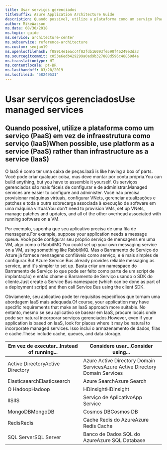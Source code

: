 ```yaml
---
title: Usar serviços gerenciados
titleSuffix: Azure Application Architecture Guide
description: Quando possível, utilize a plataforma como um serviço (PaaS) em vez da infraestrutura como um serviço (IaaS).
author: MikeWasson
ms.date: 08/30/2018
ms.topic: guide
ms.service: architecture-center
ms.subservice: reference-architecture
ms.custom: seojan19
ms.openlocfilehash: f08914e1eacc4f02fdb16093fe590f46249e3da3
ms.sourcegitcommit: c053e6edb429299a0ad9b327888d596c48859d4a
ms.translationtype: HT
ms.contentlocale: pt-BR
ms.lasthandoff: 03/20/2019
ms.locfileid: "58249531"
---
```

# <a name="use-managed-services"></a><span data-ttu-id="81cc4-103">Usar serviços gerenciados</span><span class="sxs-lookup"><span data-stu-id="81cc4-103">Use managed services</span></span>

## <a name="when-possible-use-platform-as-a-service-paas-rather-than-infrastructure-as-a-service-iaas"></a><span data-ttu-id="81cc4-104">Quando possível, utilize a plataforma como um serviço (PaaS) em vez de infraestrutura como serviço (IaaS)</span><span class="sxs-lookup"><span data-stu-id="81cc4-104">When possible, use platform as a service (PaaS) rather than infrastructure as a service (IaaS)</span></span>

<span data-ttu-id="81cc4-105">O IaaS é como ter uma caixa de peças.</span><span class="sxs-lookup"><span data-stu-id="81cc4-105">IaaS is like having a box of parts.</span></span> <span data-ttu-id="81cc4-106">Você pode criar qualquer coisa, mas deve montar por conta própria.</span><span class="sxs-lookup"><span data-stu-id="81cc4-106">You can build anything, but you have to assemble it yourself.</span></span> <span data-ttu-id="81cc4-107">Os serviços gerenciados são mais fáceis de configurar e de administrar.</span><span class="sxs-lookup"><span data-stu-id="81cc4-107">Managed services are easier to configure and administer.</span></span> <span data-ttu-id="81cc4-108">Você não precisa provisionar máquinas virtuais, configurar VNets, gerenciar atualizações e patches e toda a outra sobrecarga associada à execução de software em uma máquina virtual.</span><span class="sxs-lookup"><span data-stu-id="81cc4-108">You don't need to provision VMs, set up VNets, manage patches and updates, and all of the other overhead associated with running software on a VM.</span></span>

<span data-ttu-id="81cc4-109">Por exemplo, suponha que seu aplicativo precisa de uma fila de mensagens.</span><span class="sxs-lookup"><span data-stu-id="81cc4-109">For example, suppose your application needs a message queue.</span></span> <span data-ttu-id="81cc4-110">Você pode configurar seu próprio serviço de mensagens em uma VM, algo como o RabbitMQ.</span><span class="sxs-lookup"><span data-stu-id="81cc4-110">You could set up your own messaging service on a VM, using something like RabbitMQ.</span></span> <span data-ttu-id="81cc4-111">Mas o Barramento de Serviço do Azure já fornece mensagens confiáveis como serviço, e é mais simples de configurar.</span><span class="sxs-lookup"><span data-stu-id="81cc4-111">But Azure Service Bus already provides reliable messaging as service, and it's simpler to set up.</span></span> <span data-ttu-id="81cc4-112">Basta criar um namespace do Barramento de Serviço (o que pode ser feito como parte de um script de implantação) e então chame o Barramento de Serviço usando o SDK do cliente.</span><span class="sxs-lookup"><span data-stu-id="81cc4-112">Just create a Service Bus namespace (which can be done as part of a deployment script) and then call Service Bus using the client SDK.</span></span>

<span data-ttu-id="81cc4-113">Obviamente, seu aplicativo pode ter requisitos específicos que tornam uma abordagem IaaS mais adequada.</span><span class="sxs-lookup"><span data-stu-id="81cc4-113">Of course, your application may have specific requirements that make an IaaS approach more suitable.</span></span> <span data-ttu-id="81cc4-114">No entanto, mesmo se seu aplicativo se basear em IaaS, procure locais onde pode ser natural incorporar serviços gerenciados.</span><span class="sxs-lookup"><span data-stu-id="81cc4-114">However, even if your application is based on IaaS, look for places where it may be natural to incorporate managed services.</span></span> <span data-ttu-id="81cc4-115">Isso inclui o armazenamento de dados, filas e cache.</span><span class="sxs-lookup"><span data-stu-id="81cc4-115">These include cache, queues, and data storage.</span></span>

| <span data-ttu-id="81cc4-116">Em vez de executar...</span><span class="sxs-lookup"><span data-stu-id="81cc4-116">Instead of running...</span></span> | <span data-ttu-id="81cc4-117">Considere usar...</span><span class="sxs-lookup"><span data-stu-id="81cc4-117">Consider using...</span></span> |
|-----------------------|-------------|
| <span data-ttu-id="81cc4-118">Active Directory</span><span class="sxs-lookup"><span data-stu-id="81cc4-118">Active Directory</span></span> | <span data-ttu-id="81cc4-119">Azure Active Directory Domain Services</span><span class="sxs-lookup"><span data-stu-id="81cc4-119">Azure Active Directory Domain Services</span></span> |
| <span data-ttu-id="81cc4-120">Elasticsearch</span><span class="sxs-lookup"><span data-stu-id="81cc4-120">Elasticsearch</span></span> | <span data-ttu-id="81cc4-121">Azure Search</span><span class="sxs-lookup"><span data-stu-id="81cc4-121">Azure Search</span></span> |
| <span data-ttu-id="81cc4-122">O Hadoop</span><span class="sxs-lookup"><span data-stu-id="81cc4-122">Hadoop</span></span> | <span data-ttu-id="81cc4-123">HDInsight</span><span class="sxs-lookup"><span data-stu-id="81cc4-123">HDInsight</span></span> |
| <span data-ttu-id="81cc4-124">IIS</span><span class="sxs-lookup"><span data-stu-id="81cc4-124">IIS</span></span> | <span data-ttu-id="81cc4-125">Serviço de Aplicativo</span><span class="sxs-lookup"><span data-stu-id="81cc4-125">App Service</span></span> |
| <span data-ttu-id="81cc4-126">MongoDB</span><span class="sxs-lookup"><span data-stu-id="81cc4-126">MongoDB</span></span> | <span data-ttu-id="81cc4-127">Cosmos DB</span><span class="sxs-lookup"><span data-stu-id="81cc4-127">Cosmos DB</span></span> |
| <span data-ttu-id="81cc4-128">Redis</span><span class="sxs-lookup"><span data-stu-id="81cc4-128">Redis</span></span> | <span data-ttu-id="81cc4-129">Cache Redis do Azure</span><span class="sxs-lookup"><span data-stu-id="81cc4-129">Azure Redis Cache</span></span> |
| <span data-ttu-id="81cc4-130">SQL Server</span><span class="sxs-lookup"><span data-stu-id="81cc4-130">SQL Server</span></span> | <span data-ttu-id="81cc4-131">Banco de Dados SQL do Azure</span><span class="sxs-lookup"><span data-stu-id="81cc4-131">Azure SQL Database</span></span> |
